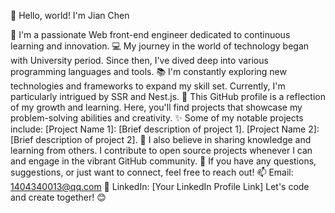 👋 Hello, world! I'm Jian Chen

🌟 I'm a passionate Web front-end engineer dedicated to continuous learning and innovation.
💻 My journey in the world of technology began with University period. Since then, I've dived deep into various programming languages and tools.
📚 I'm constantly exploring new technologies and frameworks to expand my skill set. Currently, I'm particularly intrigued by SSR and Nest.js.
🌱 This GitHub profile is a reflection of my growth and learning. Here, you'll find projects that showcase my problem-solving abilities and creativity.
✨ Some of my notable projects include:
[Project Name 1]: [Brief description of project 1].
[Project Name 2]: [Brief description of project 2].
📖 I also believe in sharing knowledge and learning from others. I contribute to open source projects whenever I can and engage in the vibrant GitHub community.
💬 If you have any questions, suggestions, or just want to connect, feel free to reach out!
📫 Email: 1404340013@qq.com
🔗 LinkedIn: [Your LinkedIn Profile Link]
Let's code and create together! 😊
